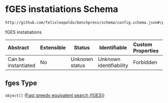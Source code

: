 # fGES instatiations Schema

```txt
http://github.com/felixleopoldo/benchpress/schema/config.schema.json#/properties/resources/properties/structure_learning_algorithms/properties/fges
```

fGES instatiations


| Abstract            | Extensible | Status         | Identifiable            | Custom Properties | Additional Properties | Access Restrictions | Defined In                                                                  |
| :------------------ | ---------- | -------------- | ----------------------- | :---------------- | --------------------- | ------------------- | --------------------------------------------------------------------------- |
| Can be instantiated | No         | Unknown status | Unknown identifiability | Forbidden         | Allowed               | none                | [config.schema.json\*](../../out/config.schema.json "open original schema") |

## fges Type

`object[]` ([Fast greedy equivalent search (fGES)](config-definitions-fast-greedy-equivalent-search-fges.md))
